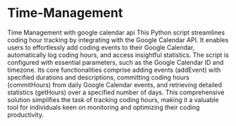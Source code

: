 # Time-Management
Time Management with google calendar api
This Python script streamlines coding hour tracking by integrating with the Google Calendar API. It enables users to effortlessly add coding events to their Google Calendar, automatically log coding hours, and access insightful statistics. The script is configured with essential parameters, such as the Google Calendar ID and timezone. Its core functionalities comprise adding events (addEvent) with specified durations and descriptions, committing coding hours (commitHours) from daily Google Calendar events, and retrieving detailed statistics (getHours) over a specified number of days. This comprehensive solution simplifies the task of tracking coding hours, making it a valuable tool for individuals keen on monitoring and optimizing their coding productivity.
